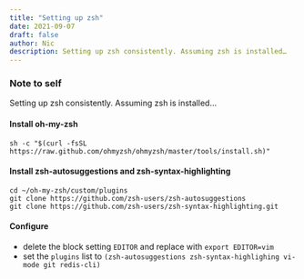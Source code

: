 ```yaml
---
title: "Setting up zsh"
date: 2021-09-07
draft: false
author: Nic 
description: Setting up zsh consistently. Assuming zsh is installed…
---
```


### Note to self

Setting up zsh consistently. Assuming zsh is installed…

#### Install oh-my-zsh

```
sh -c "$(curl -fsSL https://raw.github.com/ohmyzsh/ohmyzsh/master/tools/install.sh)"
```


#### Install zsh-autosuggestions and zsh-syntax-highlighting

```
cd ~/oh-my-zsh/custom/plugins
git clone https://github.com/zsh-users/zsh-autosuggestions
git clone https://github.com/zsh-users/zsh-syntax-highlighting.git
```

#### Configure

* delete the block setting `EDITOR` and replace with `export EDITOR=vim`
* set the `plugins` list to `(zsh-autosuggestions zsh-syntax-highlighing vi-mode git redis-cli)`